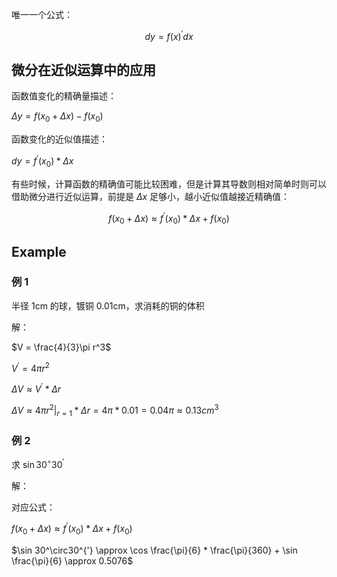 唯一一个公式：

$$dy = f(x)^{'}dx$$

## 微分在近似运算中的应用

函数值变化的精确量描述：

$\Delta y = f(x_0+\Delta x) - f(x_0)$

函数变化的近似值描述：

$dy = f^{'}(x_0) * \Delta x$

有些时候，计算函数的精确值可能比较困难，但是计算其导数则相对简单时则可以借助微分进行近似运算，前提是 $\Delta x$ 足够小，越小近似值越接近精确值：

$$f(x_0 + \Delta x) \approx f^{'}(x_0) * \Delta x + f(x_0)$$

## Example

### 例 1

半径 1cm 的球，镀铜 0.01cm，求消耗的铜的体积

解：

$V = \frac{4}{3}\pi r^3$

$V^{'} = 4\pi r^2$

$\Delta V \approx V^{'} * \Delta r$

$\Delta V \approx 4\pi r^2 |_{r=1} * \Delta r = 4\pi * 0.01 = 0.04\pi \approx 0.13 cm^3$

### 例 2

求 $\sin 30^\circ30^{'}$

解：

对应公式：

$f(x_0 + \Delta x) \approx f^{'}(x_0) * \Delta x + f(x_0)$

$\sin 30^\circ30^{'} \approx \cos \frac{\pi}{6} * \frac{\pi}{360} + \sin \frac{\pi}{6} \approx 0.5076$
